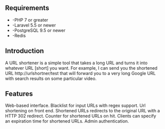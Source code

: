 ## Requirements

<ul>
	<li>-PHP 7 or greater</li>
	<li>-Laravel 5.5 or newer</li>
	<li>-PostgreSQL 9.5 or newer</li>
	<li>-Redis </li>
</ul>

## Introduction

  A URL shortener is a simple tool that takes a long URL and turns it into whatever URL [short] you want. For example, I can send you    the shortened URL http://urlshortner/test that will forward you to a very long Google URL with search results on some particular video.

## Features

  Web-based interface.
  Blacklist for input URLs with regex support.
  Url shortening on front end.
  Shortened URLs redirects to the original URL with a HTTP 302 redirect.
  Counter for shortened URLs on hit.
  Clients can specify an expiration time for shortened URLs.
  Admin authentication.
